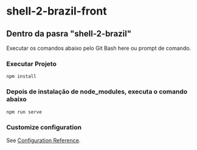# shell-2-brazil-front

## Dentro da pasra "shell-2-brazil"
Executar os comandos abaixo pelo Git Bash here ou prompt de comando.

### Executar Projeto
```
npm install
```

### Depois de instalação de node_modules, executa o comando abaixo
```
npm run serve
```


### Customize configuration
See [Configuration Reference](https://cli.vuejs.org/config/).
